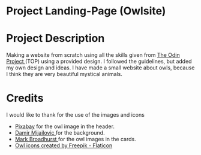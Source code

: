 # Project Landing-Page (Owlsite)

# Project Description
Making a website from scratch using all the skills given from 
<a href="https://www.theodinproject.com">The Odin Project </a> (TOP) using a provided design.
I followed the guidelines, but added my own design and ideas.
I have made a small website about owls, because I think they are 
very beautiful mystical animals.

# Credits
I would like to thank for the use of the images and icons

- <a href="https://www.pexels.com/@pixabay/">Pixabay</a> for the owl image in the header.
- <a href="https://www.pexels.com/@damir-mijailovic-1921088/"> Damir Mijailovic </a> for the background.
- <a href="https://www.pexels.com/@markb/"> Mark Broadhurst </a> for the owl images in the cards.
- <a href="https://www.flaticon.com/free-icons/owl" title="owl icons">Owl icons created by Freepik - Flaticon</a> 


